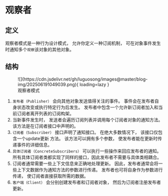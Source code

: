 # 观察者

## 定义

观察者模式是一种行为设计模式， 允许你定义一种订阅机制， 可在对象事件发生时通知多个`观察`该对象的其他对象。

## 结构

<figure markdown="span">
  ![](https://cdn.jsdelivr.net/gh/luguosong/images@master/blog-img/202506191049039.png){ loading=lazy }
  <figcaption>观察者模式</figcaption>
</figure>

1. `发布者（Publisher）` 会向其他对象发送值得关注的事件。 事件会在发布者自身状态改变或执行特定行为后发生。
   发布者中包含一个允许新订阅者加入和当前订阅者离开列表的订阅构架。
2. 当新事件发生时， 发送者会遍历订阅列表并调用每个订阅者对象的通知方法。 该方法是在订阅者接口中声明的。
3. `订阅者（Subscriber）` 接口声明了通知接口。 在绝大多数情况下， 该接口仅包含一个update更新 方法。 该方法可以拥有多个参数，
   使发布者能在更新时传递事件的详细信息。
4. `具体订阅者（ConcreteSubscribers）` 可以执行一些操作来回应发布者的通知。 所有具体订阅者类都实现了同样的接口，因此发布者不需要与具体类相耦合。
5. 订阅者通常需要一些上下文信息来正确地处理更新。 因此，发布者通常会将一些上下文数据作为通知方法的参数进行传递。
   发布者也可将自身作为参数进行传递， 使订阅者直接获取所需的数据。
6. `客户端（Client）` 会分别创建发布者和订阅者对象， 然后为订阅者注册发布者更新。
